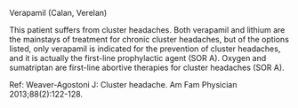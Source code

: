 Verapamil (Calan, Verelan)

This patient suffers from cluster headaches. Both verapamil and lithium are the mainstays of treatment for chronic cluster headaches, but of the options listed, only verapamil is indicated for the prevention of cluster headaches, and it is actually the first-line prophylactic agent (SOR A). Oxygen and sumatriptan are first-line abortive therapies for cluster headaches (SOR A).

Ref:  Weaver-Agostoni J: Cluster headache. Am Fam Physician 2013;88(2):122-128.